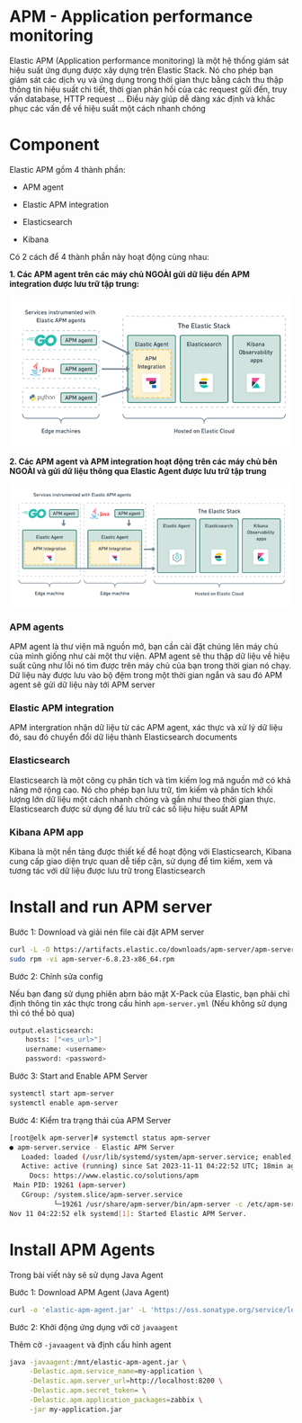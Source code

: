 # APM - Application performance monitoring 

Elastic APM (Application performance monitoring) là một hệ thống giám sát hiệu suất ứng dụng được xây dựng trên Elastic Stack. Nó cho phép bạn giám sát các dịch vụ và ứng dụng trong thời gian thực bằng cách thu thập thông tin hiệu suất chi tiết, thời gian phản hồi của các request gửi đến, truy vấn database, HTTP request ... Điều này giúp dễ dàng xác định và khắc phục các vấn đề về hiệu suất một cách nhanh chóng

# Component

Elastic APM gồm 4 thành phần:

- APM agent

- Elastic APM integration

- Elasticsearch

- Kibana

Có 2 cách để 4 thành phần này hoạt động cùng nhau:

**1. Các APM agent trên các máy chủ NGOÀI gửi dữ liệu đến APM integration được lưu trữ tập trung:**

![](/ELK_stack/images/APM1.png)

**2. Các APM agent và APM integration hoạt động trên các máy chủ bên NGOÀI và gửi dữ liệu thông qua Elastic Agent được lưu trữ tập trung**

![](/ELK_stack/images/APM2.png)

### APM agents

APM agent là thư viện mã nguồn mở, bạn cần cài đặt chúng lên máy chủ của mình giống như cài một thư viện. APM agent sẽ thu thập dữ liệu về hiệu suất cũng như lỗi nó tìm được trên máy chủ của bạn trong thời gian nó chạy. Dữ liệu này được lưu vào bộ đệm trong một thời gian ngắn và sau đó APM agent sẽ gửi dữ liệu này tới APM server

### Elastic APM integration

APM intergration nhận dữ liệu từ các APM agent, xác thực và xử lý dữ liệu đó, sau đó chuyển đổi dữ liệu thành Elasticsearch documents

### Elasticsearch

Elasticsearch là một công cụ phân tích và tìm kiếm log mã nguồn mở có khả năng mở rộng cao. Nó cho phép bạn lưu trữ, tìm kiếm và phân tích khối lượng lớn dữ liệu một cách nhanh chóng và gần như theo thời gian thực. Elasticsearch được sử dụng để lưu trữ các số liệu hiệu suất APM

### Kibana APM app

Kibana là một nền tảng được thiết kế để hoạt động với Elasticsearch, Kibana cung cấp giao diện trực quan dễ tiếp cận, sử dụng để tìm kiếm, xem và tương tác với dữ liệu được lưu trữ trong Elasticsearch

# Install and run APM server

Bước 1: Download và giải nén file cài đặt APM server

```sh
curl -L -O https://artifacts.elastic.co/downloads/apm-server/apm-server-6.8.23-x86_64.rpm
sudo rpm -vi apm-server-6.8.23-x86_64.rpm
```

Bước 2: Chỉnh sửa config

Nếu bạn đang sử dụng phiên abrn bảo mật X-Pack của Elastic, bạn phải chỉ định thông tin xác thực trong cấu hình `apm-server.yml` (Nếu không sử dụng thì có thể bỏ qua)

```sh
output.elasticsearch:
    hosts: ["<es_url>"]
    username: <username>
    password: <password>
```

Bước 3: Start and Enable APM Server

```sh
systemctl start apm-server
systemctl enable apm-server 
```

Bước 4: Kiểm tra trạng thái của APM Server

```sh
[root@elk apm-server]# systemctl status apm-server 
● apm-server.service - Elastic APM Server
   Loaded: loaded (/usr/lib/systemd/system/apm-server.service; enabled; vendor preset: disabled)
   Active: active (running) since Sat 2023-11-11 04:22:52 UTC; 18min ago
     Docs: https://www.elastic.co/solutions/apm
 Main PID: 19261 (apm-server)
   CGroup: /system.slice/apm-server.service
           └─19261 /usr/share/apm-server/bin/apm-server -c /etc/apm-server/apm-server.yml -path.home /usr/share/apm-server -path.config /etc/a...
Nov 11 04:22:52 elk systemd[1]: Started Elastic APM Server.
```

# Install APM Agents

Trong bài viết này sẽ sử dụng Java Agent

Bước 1: Download APM Agent (Java Agent)

```sh
curl -o 'elastic-apm-agent.jar' -L 'https://oss.sonatype.org/service/local/artifact/maven/redirect?r=releases&g=co.elastic.apm&a=elastic-apm-agent&v=LATEST'
```

Bước 2: Khởi động ứng dụng với cờ `javaagent`

Thêm cờ `-javaagent` và định cấu hình agent

```sh
java -javaagent:/mnt/elastic-apm-agent.jar \
     -Delastic.apm.service_name=my-application \
     -Delastic.apm.server_url=http://localhost:8200 \
     -Delastic.apm.secret_token= \
     -Delastic.apm.application_packages=zabbix \
     -jar my-application.jar
```

